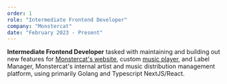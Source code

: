 ```yaml
---
order: 1
role: "Intermediate Frontend Developer"
company: "Monstercat"
date: "February 2023 - Present"
---
```

**Intermediate Frontend Developer** tasked with maintaining and building out new features for [Monstercat's website](https://www.monstercat.com/), custom [music player](https://player.monstercat.app/), and Label Manager, Monstercat's internal artist and music distribution management platform, using primarily Golang and Typescript NextJS/React.